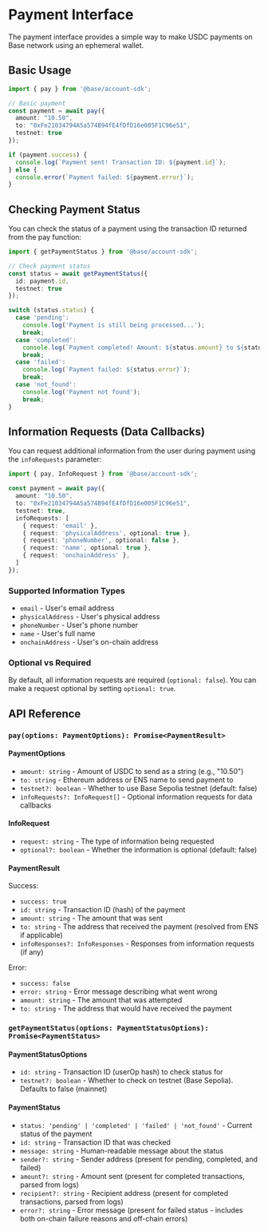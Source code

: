 # Payment Interface

The payment interface provides a simple way to make USDC payments on Base network using an ephemeral wallet.

## Basic Usage

```typescript
import { pay } from '@base/account-sdk';

// Basic payment
const payment = await pay({
  amount: "10.50",
  to: "0xFe21034794A5a574B94fE4fDfD16e005F1C96e51",
  testnet: true
});

if (payment.success) {
  console.log(`Payment sent! Transaction ID: ${payment.id}`);
} else {
  console.error(`Payment failed: ${payment.error}`);
}
```

## Checking Payment Status

You can check the status of a payment using the transaction ID returned from the pay function:

```typescript
import { getPaymentStatus } from '@base/account-sdk';

// Check payment status
const status = await getPaymentStatus({
  id: payment.id,
  testnet: true
});

switch (status.status) {
  case 'pending':
    console.log('Payment is still being processed...');
    break;
  case 'completed':
    console.log(`Payment completed! Amount: ${status.amount} to ${status.recipient}`);
    break;
  case 'failed':
    console.log(`Payment failed: ${status.error}`);
    break;
  case 'not_found':
    console.log('Payment not found');
    break;
}
```

## Information Requests (Data Callbacks)

You can request additional information from the user during payment using the `infoRequests` parameter:

```typescript
import { pay, InfoRequest } from '@base/account-sdk';

const payment = await pay({
  amount: "10.50",
  to: "0xFe21034794A5a574B94fE4fDfD16e005F1C96e51",
  testnet: true,
  infoRequests: [
    { request: 'email' },
    { request: 'physicalAddress', optional: true },
    { request: 'phoneNumber', optional: false },
    { request: 'name', optional: true },
    { request: 'onchainAddress' },
  ]
});
```

### Supported Information Types

- `email` - User's email address
- `physicalAddress` - User's physical address
- `phoneNumber` - User's phone number
- `name` - User's full name
- `onchainAddress` - User's on-chain address

### Optional vs Required

By default, all information requests are required (`optional: false`). You can make a request optional by setting `optional: true`.

## API Reference

### `pay(options: PaymentOptions): Promise<PaymentResult>`

#### PaymentOptions

- `amount: string` - Amount of USDC to send as a string (e.g., "10.50")
- `to: string` - Ethereum address or ENS name to send payment to
- `testnet?: boolean` - Whether to use Base Sepolia testnet (default: false)
- `infoRequests?: InfoRequest[]` - Optional information requests for data callbacks

#### InfoRequest

- `request: string` - The type of information being requested
- `optional?: boolean` - Whether the information is optional (default: false)

#### PaymentResult

Success:
- `success: true`
- `id: string` - Transaction ID (hash) of the payment
- `amount: string` - The amount that was sent
- `to: string` - The address that received the payment (resolved from ENS if applicable)
- `infoResponses?: InfoResponses` - Responses from information requests (if any)

Error:
- `success: false`
- `error: string` - Error message describing what went wrong
- `amount: string` - The amount that was attempted
- `to: string` - The address that would have received the payment

### `getPaymentStatus(options: PaymentStatusOptions): Promise<PaymentStatus>`

#### PaymentStatusOptions

- `id: string` - Transaction ID (userOp hash) to check status for
- `testnet?: boolean` - Whether to check on testnet (Base Sepolia). Defaults to false (mainnet)

#### PaymentStatus

- `status: 'pending' | 'completed' | 'failed' | 'not_found'` - Current status of the payment
- `id: string` - Transaction ID that was checked
- `message: string` - Human-readable message about the status
- `sender?: string` - Sender address (present for pending, completed, and failed)
- `amount?: string` - Amount sent (present for completed transactions, parsed from logs)
- `recipient?: string` - Recipient address (present for completed transactions, parsed from logs)
- `error?: string` - Error message (present for failed status - includes both on-chain failure reasons and off-chain errors) 